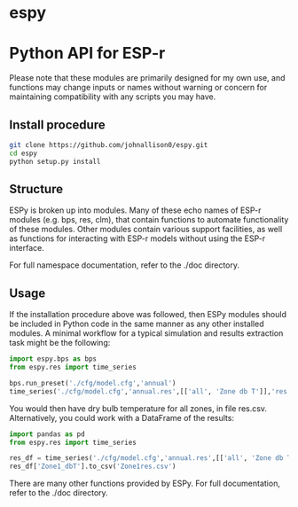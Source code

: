 # espy

<h1>Python API for ESP-r</h1>

Please note that these modules are primarily designed for my own use, and functions may change inputs or names without warning or concern for maintaining compatibility with any scripts you may have.

<h2>Install procedure</h2>

```bash
git clone https://github.com/johnallison0/espy.git
cd espy
python setup.py install
```

<h2>Structure</h2>

ESPy is broken up into modules. Many of these echo names of ESP-r modules (e.g. bps, res, clm), that contain functions to automate functionality of these modules. Other modules contain various support facilities, as well as functions for interacting with ESP-r models without using the ESP-r interface.

For full namespace documentation, refer to the ./doc directory.

<h2>Usage</h2>

If the installation procedure above was followed, then ESPy modules should be included in Python code in the same manner as any other installed modules. A minimal workflow for a typical simulation and results extraction task might be the following:

```python
import espy.bps as bps
from espy.res import time_series

bps.run_preset('./cfg/model.cfg','annual')
time_series('./cfg/model.cfg','annual.res',[['all', 'Zone db T']],'res.csv')
```

You would then have dry bulb temperature for all zones, in file res.csv. Alternatively, you could work with a DataFrame of the results:

```python
import pandas as pd
from espy.res import time_series

res_df = time_series('./cfg/model.cfg','annual.res',[['all', 'Zone db T']])
res_df['Zone1_dbT'].to_csv('Zone1res.csv')
```

There are many other functions provided by ESPy. For full documentation, refer to the ./doc directory.


